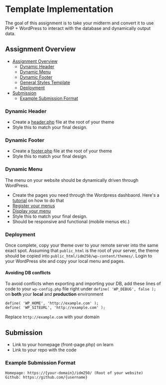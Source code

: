 # Template Implementation
The goal of this assignment is to take your midterm and convert it to use PHP + WordPress to interact with the database and dynamically output data.

## Assignment Overview
  - [Assignment Overview](#assignment-overview)
    - [Dynamic Header](#dynamic-header)
    - [Dynamic Menu](#dynamic-menu)
    - [Dynamic Footer](#dynamic-footer)
    - [General Styles Template](#general-styles-template)
    - [Deployment](#deployment)
  - [Submission](#submission)
    - [Example Submission Format](#example-submission-format)


### Dynamic Header
- Create a [header.php](https://github.com/mrpaulphan/idm250/blob/master/public/wp-content/themes/portfolio-theme/header.php) file at the root of your theme
- Style this to match your final design.

### Dynamic Footer
- Create a [footer.php](https://github.com/mrpaulphan/idm250/blob/master/public/wp-content/themes/portfolio-theme/footer.php) file at the root of your theme
- Style this to match your final design.

### Dynamic Menu
The menu on your website should be dynamically driven through WordPress.
- Create the pages you need through the Wordpress dashbaord. Here's a [tutorial](https://codex.wordpress.org/WordPress_Menu_User_Guide) on how to do that
- [Register your menus](https://github.com/mrpaulphan/idm250/blob/master/public/wp-content/themes/portfolio-theme/functions.php#L84)
- [Display your menu](https://github.com/mrpaulphan/idm250/blob/master/public/wp-content/themes/portfolio-theme/header.php#L14)
- Style this to match your final design.
- Should be responsive and functional (mobile menus etc.)

### Deployment
Once complete, copy your theme over to your remote server into the same exact spot. Assuming that `public_html` is the root of your server, the theme should be copied into `public_html/idm250/wp-content/themes/`. Login to your WordPress site and copy your local menu and pages.

#### Avoiding  DB conflicts
To avoid conflicts when exporting and importing your DB, add these lines of code to your `wp-config.php` file right under `define( 'WP_DEBUG', false );` on **both** your **local** and **production** environment

```
define( 'WP_HOME', 'http://example.com' );
define( 'WP_SITEURL', 'http://example.com' );
```

Replace `http://example.com` with your domain


## Submission
- Link to your homepage (front-page.php) on learn
- Link to your repo with the code

### Example Submission Format
```
Homepage: https://{your-domain}/idm250/ (Root of your website)
Github: https://github.com/{username}
```

